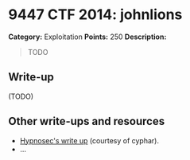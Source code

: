 # 9447 CTF 2014: johnlions

**Category:** Exploitation
**Points:** 250
**Description:**

> TODO

## Write-up

(TODO)

## Other write-ups and resources

* [Hypnosec's write up](https://github.com/hypnosec/writeups/blob/master/2014/9447-ctf/exploitation/johnlions.md) (courtesy of cyphar).
* ...
